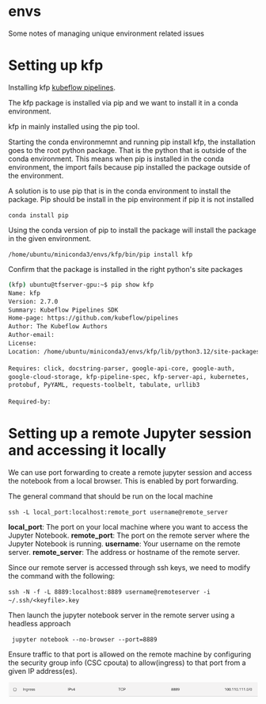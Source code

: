 # envs
Some notes of managing unique environment related issues

# Setting up kfp

Installing kfp [kubeflow pipelines](https://www.kubeflow.org/).

The kfp package is installed via pip and we want to install it in a
conda environment.

kfp in mainly installed using the pip tool.

Starting the conda environmemnt and running pip install kfp, the
installation goes to the root python package. That is the python that
is outside of the conda environment. This means when pip is installed
in the conda environment, the import fails because pip installed the
package outside of the environment.

A solution is to use pip that is in the conda environment to install
the package. Pip should be install in the pip environment if pip it is
not installed

`conda install pip`

Using the conda version of pip to install the package will install the
package in the given environment.

`/home/ubuntu/miniconda3/envs/kfp/bin/pip install kfp`

Confirm that the package is installed in the right python's site packages

```bash
(kfp) ubuntu@tfserver-gpu:~$ pip show kfp
Name: kfp
Version: 2.7.0
Summary: Kubeflow Pipelines SDK
Home-page: https://github.com/kubeflow/pipelines
Author: The Kubeflow Authors
Author-email: 
License: 
Location: /home/ubuntu/miniconda3/envs/kfp/lib/python3.12/site-packages

Requires: click, docstring-parser, google-api-core, google-auth,
google-cloud-storage, kfp-pipeline-spec, kfp-server-api, kubernetes,
protobuf, PyYAML, requests-toolbelt, tabulate, urllib3

Required-by:
```

# Setting up a remote Jupyter session and accessing it locally

We can use port forwarding to create a remote jupyter session and
access the notebook from a local browser. This is enabled by port
forwarding.

The general command that should be run on the local machine

`ssh -L local_port:localhost:remote_port username@remote_server`

**local_port**: The port on your local machine where you want to access the Jupyter Notebook.
**remote_port**: The port on the remote server where the Jupyter Notebook is running.
**username**: Your username on the remote server.
**remote_server**: The address or hostname of the remote server.

Since our remote server is accessed through ssh keys, we need to
modify the command with the following:

`ssh -N -f -L 8889:localhost:8889 username@remoteserver -i ~/.ssh/<keyfile>.key`

Then launch the jupyter notebook server in the remote server using a
headless approach

` jupyter notebook --no-browser --port=8889`

Ensure traffic to that port is allowed on the remote machine by
configuring the security group info (CSC cpouta) to allow(ingress) to
that port from a given IP address(es).

![configuring ssh traffic ingress through port 8889](./images/ingress_setting.png)
